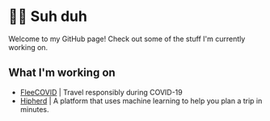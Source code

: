 # 🤙🏽 Suh duh

Welcome to my GitHub page! Check out some of the stuff I'm currently working on.

## What I'm working on
- [FleeCOVID](https://fleecovid.com) | Travel responsibly during COVID-19
- [Hipherd](https://hipherd.com) | A platform that uses machine learning to help you plan a trip in minutes. 

<!--
**kelyvin/kelyvin** is a ✨ _special_ ✨ repository because its `README.md` (this file) appears on your GitHub profile.

Here are some ideas to get you started:

- 🔭 I’m currently working on ...
- 🌱 I’m currently learning ...
- 👯 I’m looking to collaborate on ...
- 🤔 I’m looking for help with ...
- 💬 Ask me about ...
- 📫 How to reach me: ...
- 😄 Pronouns: ...
- ⚡ Fun fact: ...
-->
